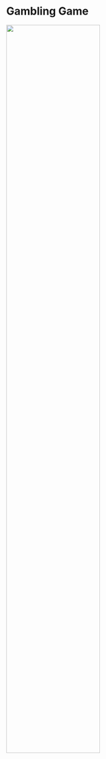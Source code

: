 ﻿# Gambling Game

<img src="https://github.com/Wikaobl/gambling-game/assets/107032701/35e6d033-af85-4ddc-8912-19984e0c84f4" alt="" width="70%"/>

